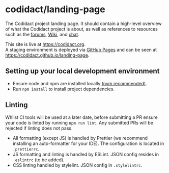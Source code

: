 # codidact/landing-page

The Codidact project landing page. It should contain a high-level overview of what the Codidact project is about, as well as references to resources such as the [forums](https://forum.codidact.org/), [Wiki](https://github.com/codidact/docs/wiki), and [chat](https://discord.gg/PSr9pmn).

This site is live at https://codidact.org.  
A staging environment is deployed via [GitHub Pages](https://github.com/codidact/landing-page/deployments) and can be seen at https://codidact.github.io/landing-page.

## Setting up your local development environment

-   Ensure node and npm are installed locally [(nvm recommended)](https://github.com/nvm-sh/nvm).
-   Run `npm install` to install project dependencies.

## Linting

Whilst CI tools will be used at a later date, before submitting a PR ensure your code is linted by running `npm run lint`. Any submitted PRs will be rejected if linting does not pass.

-   All formatting (except JS) is handled by Prettier (we recommend installing an auto-formatter for your IDE). The configuration is located in `.prettierrc`.
-   JS formatting and linting is handled by ESLint. JSON config resides in `.eslintrc` (to be added).
-   CSS linting handled by stylelint. JSON config in `.stylelintrc`.
